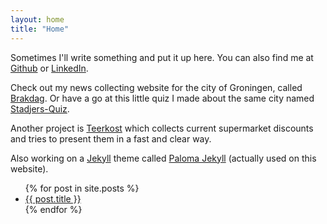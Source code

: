 ```yaml
---
layout: home
title: "Home"
---
```

Sometimes I'll write something and put it up here. You can also find me at [Github](https://github.com/Ffyud) or [LinkedIn](https://www.linkedin.com/in/ddyff/).

Check out my news collecting website for the city of Groningen, called [Brakdag](https://brakdag.nl). Or have a go at this little quiz I made about the same city named [Stadjers-Quiz](https://stadjers-quiz.nl). 

Another project is [Teerkost](https://teerkost.nl) which collects current supermarket discounts and tries to present them in a fast and clear way.

Also working on a [Jekyll](https://jekyllrb.com/) theme called [Paloma Jekyll](https://github.com/Ffyud/paloma-jekyll) (actually used on this website).

<ul>
      {% for post in site.posts %}
      <li>
            <a href="{{ post.url }}">{{ post.title }}</a>
      </li>
      {% endfor %}
</ul>

